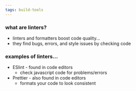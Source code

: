 ```yaml
---
tags: build-tools
---
```


### what are linters?
- linters and formatters boost code quality...
- they find bugs, errors, and style issues by checking code

### examples of linters...
- ESlint - found in code editors
	- check javascript code for problems/errors
- Prettier - also found in code editors
	- formats your code to look consistent

